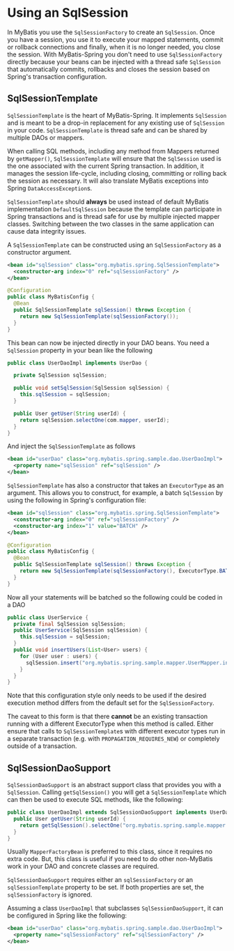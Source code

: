 <a name="Using_an_SqlSession"></a>
# Using an SqlSession

In MyBatis you use the `SqlSessionFactory` to create an `SqlSession`.
Once you have a session, you use it to execute your mapped statements, commit or rollback connections and finally, when it is no longer needed, you close the session.
With MyBatis-Spring you don't need to use `SqlSessionFactory` directly because your beans can be injected with a thread safe `SqlSession` that automatically commits, rollbacks and closes the session based on Spring's transaction configuration.

## SqlSessionTemplate

`SqlSessionTemplate` is the heart of MyBatis-Spring. It implements `SqlSession` and is meant to be a drop-in replacement for any existing use of `SqlSession` in your code.
`SqlSessionTemplate` is thread safe and can be shared by multiple DAOs or mappers.

When calling SQL methods, including any method from Mappers returned by `getMapper()`, `SqlSessionTemplate` will ensure that the `SqlSession` used is the one associated with the current Spring transaction.
In addition, it manages the session life-cycle, including closing, committing or rolling back the session as necessary. It will also translate MyBatis exceptions into Spring `DataAccessException`s.

`SqlSessionTemplate` should **always** be used instead of default MyBatis implementation `DefaultSqlSession` because the template can participate in Spring transactions and is thread safe for use by multiple injected mapper classes.
Switching between the two classes in the same application can cause data integrity issues.

A `SqlSessionTemplate` can be constructed using an `SqlSessionFactory` as a constructor argument.

```xml
<bean id="sqlSession" class="org.mybatis.spring.SqlSessionTemplate">
  <constructor-arg index="0" ref="sqlSessionFactory" />
</bean>
```

```java
@Configuration
public class MyBatisConfig {
  @Bean
  public SqlSessionTemplate sqlSession() throws Exception {
    return new SqlSessionTemplate(sqlSessionFactory());
  }
}
```

This bean can now be injected directly in your DAO beans. You need a `SqlSession` property in your bean like the following

```java
public class UserDaoImpl implements UserDao {

  private SqlSession sqlSession;

  public void setSqlSession(SqlSession sqlSession) {
    this.sqlSession = sqlSession;
  }

  public User getUser(String userId) {
    return sqlSession.selectOne(com.mapper, userId);
  }
}
```

And inject the `SqlSessionTemplate` as follows

```xml
<bean id="userDao" class="org.mybatis.spring.sample.dao.UserDaoImpl">
  <property name="sqlSession" ref="sqlSession" />
</bean>
```

`SqlSessionTemplate` has also a constructor that takes an `ExecutorType` as an argument. This allows you to construct, for example, a batch `SqlSession` by using the following in Spring's configuration file:

```xml
<bean id="sqlSession" class="org.mybatis.spring.SqlSessionTemplate">
  <constructor-arg index="0" ref="sqlSessionFactory" />
  <constructor-arg index="1" value="BATCH" />
</bean>
```

```java
@Configuration
public class MyBatisConfig {
  @Bean
  public SqlSessionTemplate sqlSession() throws Exception {
    return new SqlSessionTemplate(sqlSessionFactory(), ExecutorType.BATCH);
  }
}
```

Now all your statements will be batched so the following could be coded in a DAO

```java
public class UserService {
  private final SqlSession sqlSession; 
  public UserService(SqlSession sqlSession) {
    this.sqlSession = sqlSession;
  }
  public void insertUsers(List<User> users) {
    for (User user : users) {
      sqlSession.insert("org.mybatis.spring.sample.mapper.UserMapper.insertUser", user);
    }
  }
}
```

Note that this configuration style only needs to be used if the desired execution method differs from the default set for the `SqlSessionFactory`.

The caveat to this form is that there **cannot** be an existing transaction running with a different ExecutorType when this method is called.
Either ensure that calls to `SqlSessionTemplate`s with different executor types run in a separate transaction (e.g. with `PROPAGATION_REQUIRES_NEW`) or completely outside of a transaction.

## SqlSessionDaoSupport

`SqlSessionDaoSupport` is an abstract support class that provides you with a `SqlSession`. Calling `getSqlSession()` you will get a `SqlSessionTemplate` which can then be used to execute SQL methods, like the following:

```java
public class UserDaoImpl extends SqlSessionDaoSupport implements UserDao {
  public User getUser(String userId) {
    return getSqlSession().selectOne("org.mybatis.spring.sample.mapper.UserMapper.getUser", userId);
  }
}
```

Usually `MapperFactoryBean` is preferred to this class, since it requires no extra code. But, this class is useful if you need to do other non-MyBatis work in your DAO and concrete classes are required.

`SqlSessionDaoSupport` requires either an `sqlSessionFactory` or an `sqlSessionTemplate` property to be set. If both properties are set, the `sqlSessionFactory` is ignored.

Assuming a class `UserDaoImpl` that subclasses `SqlSessionDaoSupport`, it can be configured in Spring like the following:

```xml
<bean id="userDao" class="org.mybatis.spring.sample.dao.UserDaoImpl">
  <property name="sqlSessionFactory" ref="sqlSessionFactory" />
</bean>
```

